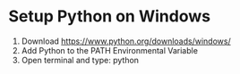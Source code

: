 # Setup Python on Windows

1. Download https://www.python.org/downloads/windows/
2. Add Python to the PATH Environmental Variable
3. Open terminal and type: python
